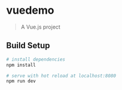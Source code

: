 # vuedemo

> A Vue.js project

## Build Setup

``` bash
# install dependencies
npm install

# serve with hot reload at localhost:8080
npm run dev
